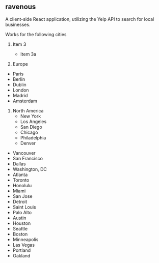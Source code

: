## ravenous

A client-side React application, utilizing the Yelp API to search for local businesses.

Works for the following cities

1. Item 3
   * Item 3a

2. Europe   
  * Paris
  * Berlin
  * Dublin
  * London
  * Madrid
  * Amsterdam

1. North America
   * New York
   * Los Angeles
   * San Diego
   * Chicago
   * Philadelphia
   * Denver
* Vancouver
* San Francisco
* Dallas
* Washington, DC
* Atlanta
* Toronto
* Honolulu
* Miami
* San Jose
* Detroit
* Saint Louis
* Palo Alto
* Austin
* Houston
* Seattle
* Boston
* Minneapolis
* Las Vegas
* Portland
* Oakland


